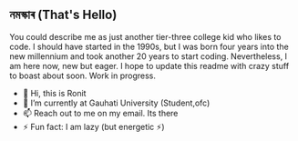 ## নমস্কাৰ (That's Hello)
You could describe me as just another tier-three college kid who likes to code. I should have started in the 1990s, but I was born four years into the new millennium and took another 20 years to start coding. Nevertheless, I am here now, new but eager. I hope to update this readme with crazy stuff to boast about soon. Work in progress.

- 🔭 Hi, this is Ronit
- 🌱 I’m currently at Gauhati University (Student,ofc)
- 📫 Reach out to me on my email. Its there
- ⚡ Fun fact: I am lazy (but energetic ⚡)


